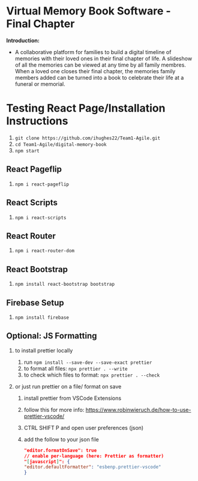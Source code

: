 # Virtual Memory Book Software - Final Chapter

**Introduction:**

  - A collaborative platform for families to build a digital timeline of memories with their loved ones in their final chapter of life. A slideshow of all the memories can be viewed at any time by all family membres. When a loved one closes their final chapter, the memories family members added can be turned into a book to celebrate their life at a funeral or memorial.

# Testing React Page/Installation Instructions

1. `git clone https://github.com/ihughes22/Team1-Agile.git`
2. `cd Team1-Agile/digital-memory-book`
3. `npm start`


## React Pageflip

1. `npm i react-pageflip`

## React Scripts

1. `npm i react-scripts`

## React Router

1. `npm i react-router-dom`

## React Bootstrap

1. `npm install react-bootstrap bootstrap`

## Firebase Setup

1. `npm install firebase`

## Optional: JS Formatting

1. to install prettier locally
   1. run `npm install --save-dev --save-exact prettier`
   2. to format all files: `npx prettier . --write`
   3. to check which files to format: `npx prettier . --check`
2. or just run prettier on a file/ format on save

   1. install prettier from VSCode Extensions
   2. follow this for more info: https://www.robinwieruch.de/how-to-use-prettier-vscode/
   3. CTRL SHIFT P and open user preferences (json)
   4. add the follow to your json file

      ```json
      "editor.formatOnSave": true
      // enable per-language (here: Prettier as formatter)
      "[javascript]": {
      "editor.defaultFormatter": "esbenp.prettier-vscode"
      }
      ```
